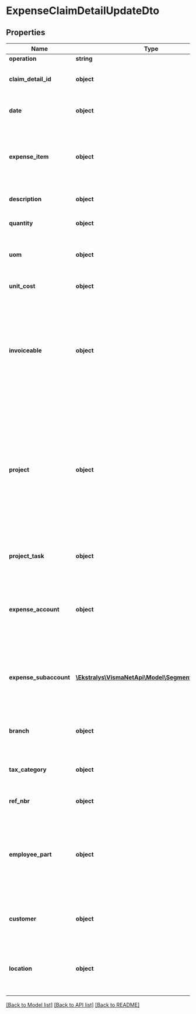 # ExpenseClaimDetailUpdateDto

## Properties
Name | Type | Description | Notes
------------ | ------------- | ------------- | -------------
**operation** | **string** |  | [optional] 
**claim_detail_id** | **object** | Identifies the expense claim detail line to update | [optional] 
**date** | **object** | The date when the expense was incurred. | [optional] 
**expense_item** | **object** | The expense identifier, if an expense of this type is listed as an inventory nonstock item. | [optional] 
**description** | **object** | A description of the transaction. | [optional] 
**quantity** | **object** | The quantity of this expense item. | [optional] 
**uom** | **object** | The unit of measure in which the quantity is shown. | [optional] 
**unit_cost** | **object** | The cost of a unit of the item. | [optional] 
**invoiceable** | **object** | The currency of the expense receipt. However, if you enter a claim line directly, the currency value is read-only and matching the claim currency. | [optional] 
**project** | **object** | The project or customer contract associated with the expense claim, if the work performed was for a project or contract. Project Task The task associated with the contract or project. | [optional] 
**project_task** | **object** | The task associated with the contract or project. | [optional] 
**expense_account** | **object** | The expense account to which the system should record the part of the expense to be paid back to the employee. | [optional] 
**expense_subaccount** | [**\Ekstralys\VismaNetApi\Model\SegmentUpdateDto[]**](SegmentUpdateDto.md) | The corresponding subaccount the system uses to record the part of the expense to be paid back to the employee. | [optional] 
**branch** | **object** | The branch that will reimburse the expenses to the employee. | [optional] 
**tax_category** | **object** | The tax category associated with the expense item. | [optional] 
**ref_nbr** | **object** | The identifier of the transaction. | [optional] 
**employee_part** | **object** | The part of the total amount that will not be paid back to the employee. The percentage depends on the company policy. | [optional] 
**customer** | **object** | The identifier of the customer associated with the expense. | [optional] 
**location** | **object** | The identifier of the customer location associated with the expense. | [optional] 

[[Back to Model list]](../README.md#documentation-for-models) [[Back to API list]](../README.md#documentation-for-api-endpoints) [[Back to README]](../README.md)


